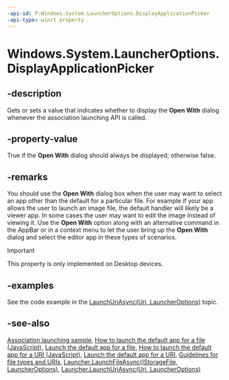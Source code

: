 ```yaml
---
-api-id: P:Windows.System.LauncherOptions.DisplayApplicationPicker
-api-type: winrt property
---
```


<!-- Property syntax
public bool DisplayApplicationPicker { get;  set; }
-->

# Windows.System.LauncherOptions.DisplayApplicationPicker

## -description
Gets or sets a value that indicates whether to display the **Open With** dialog whenever the association launching API is called.

## -property-value
True if the **Open With** dialog should always be displayed; otherwise false.

## -remarks
You should use the **Open With** dialog box when the user may want to select an app other than the default for a particular file. For example if your app allows the user to launch an image file, the default handler will likely be a viewer app. In some cases the user may want to edit the image instead of viewing it. Use the **Open With** option along with an alternative command in the AppBar or in a context menu to let the user bring up the **Open With** dialog and select the editor app in these types of scenarios.

> [!IMPORTANT]
> This property is only implemented on Desktop devices.

## -examples

See the code example in the [LaunchUriAsync(Uri, LauncherOptions)](launcher_launchfileasync_1480137410.md) topic.

## -see-also
[Association launching sample](https://github.com/microsoftarchive/msdn-code-gallery-microsoft/tree/master/Official%20Windows%20Platform%20Sample/Windows%208.1%20Store%20app%20samples/99866-Windows%208.1%20Store%20app%20samples/Association%20launching%20sample), [How to launch the default app for a file (JavaScript)](https://docs.microsoft.com/previous-versions/windows/apps/hh452687(v=win.10)), [Launch the default app for a file](https://docs.microsoft.com/windows/uwp/launch-resume/launch-the-default-app-for-a-file), [How to launch the default app for a URI (JavaScript)](https://docs.microsoft.com/previous-versions/windows/apps/hh452690(v=win.10)), [Launch the default app for a URI](https://docs.microsoft.com/windows/uwp/launch-resume/launch-default-app), [Guidelines for file types and URIs](https://docs.microsoft.com/windows/uwp/files/index), [Launcher.LaunchFileAsync(IStorageFile, LauncherOptions)](launcher_launchfileasync_1480137410.md), [Launcher.LaunchUriAsync(Uri, LauncherOptions)](launcher_launchuriasync_68890748.md)
